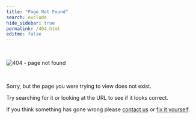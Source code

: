 ```yaml
---
title: "Page Not Found"
search: exclude
hide_sidebar: true
permalink: /404.html
editme: false
---
```


<br>

![404 - page not found](images/404.png)

<br>

Sorry, but the page you were trying to view does not exist.

Try searching for it or looking at the URL to see if it looks correct.

If you think something has gone wrong please [contact us](about.html) or [fix it yourself](community-contribute-to-precice.html).
